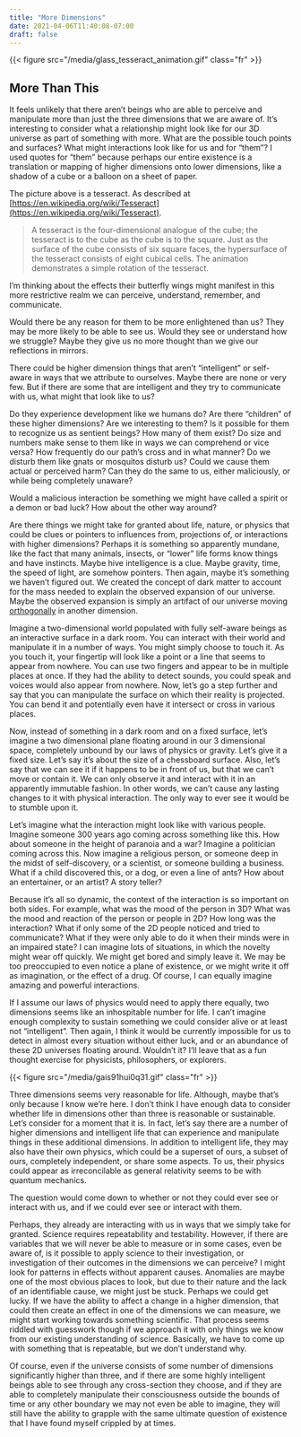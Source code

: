 ```yaml
---
title: "More Dimensions"
date: 2021-04-06T11:40:08-07:00
draft: false
---
```


{{< figure src="/media/glass_tesseract_animation.gif" class="fr" >}}

## More Than This

It feels unlikely that there aren’t beings who are able to perceive and manipulate more than just the three dimensions that we are aware of. It’s interesting to consider what a relationship might look like for our 3D universe as part of something with more. What are the possible touch points and surfaces? What might interactions look like for us and for “them”? I used quotes for “them” because perhaps our entire existence is a translation or mapping of higher dimensions onto lower dimensions, like a shadow of a cube or a balloon on a sheet of paper.

The picture above is a tesseract. As described at [https://en.wikipedia.org/wiki/Tesseract](https://en.wikipedia.org/wiki/Tesseract).
> A tesseract is the four-dimensional analogue of the cube; the tesseract is to the cube as the cube is to the square. Just as the surface of the cube consists of six square faces, the hypersurface of the tesseract consists of eight cubical cells. The animation demonstrates a simple rotation of the tesseract.

I’m thinking about the effects their butterfly wings might manifest in this more restrictive realm we can perceive, understand, remember, and communicate.

Would there be any reason for them to be more enlightened than us? They may be more likely to be able to see us. Would they see or understand how we struggle? Maybe they give us no more thought than we give our reflections in mirrors.

There could be higher dimension things that aren’t “intelligent” or self-aware in ways that we attribute to ourselves. Maybe there are none or very few. But if there are some that are intelligent and they try to communicate with us, what might that look like to us?

Do they experience development like we humans do? Are there “children” of these higher dimensions? Are we interesting to them? Is it possible for them to recognize us as sentient beings? How many of them exist? Do size and numbers make sense to them like in ways we can comprehend or vice versa? How frequently do our path’s cross and in what manner? Do we disturb them like gnats or mosquitos disturb us? Could we cause them actual or perceived harm? Can they do the same to us, either maliciously, or while being completely unaware?

Would a malicious interaction be something we might have called a spirit or a demon or bad luck? How about the other way around?

Are there things we might take for granted about life, nature, or physics that could be clues or pointers to influences from, projections of, or interactions with higher dimensions? Perhaps it is something so apparently mundane, like the fact that many animals, insects, or “lower” life forms know things and have instincts. Maybe hive intelligence is a clue. Maybe gravity, time, the speed of light, are somehow pointers. Then again, maybe it’s something we haven’t figured out. We created the concept of dark matter to account for the mass needed to explain the observed expansion of our universe. Maybe the observed expansion is simply an artifact of our universe moving [orthogonally](https://en.wikipedia.org/wiki/Orthogonality#Euclidean_vector_spaces) in another dimension.

Imagine a two-dimensional world populated with fully self-aware beings as an interactive surface in a dark room. You can interact with their world and manipulate it in a number of ways. You might simply choose to touch it. As you touch it, your fingertip will look like a point or a line that seems to appear from nowhere. You can use two fingers and appear to be in multiple places at once. If they had the ability to detect sounds, you could speak and voices would also appear from nowhere. Now, let’s go a step further and say that you can manipulate the surface on which their reality is projected. You can bend it and potentially even have it intersect or cross in various places.

Now, instead of something in a dark room and on a fixed surface, let’s imagine a two dimensional plane floating around in our 3 dimensional space, completely unbound by our laws of physics or gravity. Let’s give it a fixed size. Let’s say it’s about the size of a chessboard surface. Also, let’s say that we can see it if it happens to be in front of us, but that we can’t move or contain it. We can only observe it and interact with it in an apparently immutable fashion. In other words, we can’t cause any lasting changes to it with physical interaction. The only way to ever see it would be to stumble upon it.

Let’s imagine what the interaction might look like with various people. Imagine someone 300 years ago coming across something like this. How about someone in the height of paranoia and a war? Imagine a politician coming across this. Now imagine a religious person, or someone deep in the midst of self-discovery, or a scientist, or someone building a business. What if a child discovered this, or a dog, or even a line of ants? How about an entertainer, or an artist? A story teller?

Because it’s all so dynamic, the context of the interaction is so important on both sides. For example, what was the mood of the person in 3D? What was the mood and reaction of the person or people in 2D? How long was the interaction? What if only some of the 2D people noticed and tried to communicate? What if they were only able to do it when their minds were in an impaired state? I can imagine lots of situations, in which the novelty might wear off quickly. We might get bored and simply leave it. We may be too preoccupied to even notice a plane of existence, or we might write it off as imagination, or the effect of a drug. Of course, I can equally imagine amazing and powerful interactions.

If I assume our laws of physics would need to apply there equally, two dimensions seems like an inhospitable number for life. I can’t imagine enough complexity to sustain something we could consider alive or at least not “intelligent”. Then again, I think it would be currently impossible for us to detect in almost every situation without either luck, and or an abundance of these 2D universes floating around. Wouldn’t it? I’ll leave that as a fun thought exercise for physicists, philosophers, or explorers.

{{< figure src="/media/gais91hui0q31.gif" class="fr" >}}

Three dimensions seems very reasonable for life. Although, maybe that’s only because I know we’re here. I don’t think I have enough data to consider whether life in dimensions other than three is reasonable or sustainable. Let’s consider for a moment that it is. In fact, let’s say there are a number of higher dimensions and intelligent life that can experience and manipulate things in these additional dimensions. In addition to intelligent life, they may also have their own physics, which could be a superset of ours, a subset of ours, completely independent, or share some aspects. To us, their physics could appear as irreconcilable as general relativity seems to be with quantum mechanics.

The question would come down to whether or not they could ever see or interact with us, and if we could ever see or interact with them.

Perhaps, they already are interacting with us in ways that we simply take for granted. Science requires repeatability and testability. However, if there are variables that we will never be able to measure or in some cases, even be aware of, is it possible to apply science to their investigation, or investigation of their outcomes in the dimensions we can perceive? I might look for patterns in effects without apparent causes. Anomalies are maybe one of the most obvious places to look, but due to their nature and the lack of an identifiable cause, we might just be stuck. Perhaps we could get lucky. If we have the ability to affect a change in a higher dimension, that could then create an effect in one of the dimensions we can measure, we might start working towards something scientific. That process seems riddled with guesswork though if we approach it with only things we know from our existing understanding of science. Basically, we have to come up with something that is repeatable, but we don’t understand why.

Of course, even if the universe consists of some number of dimensions significantly higher than three, and if there are some highly intelligent beings able to see through any cross-section they choose, and if they are able to completely manipulate their consciousness outside the bounds of time or any other boundary we may not even be able to imagine, they will still have the ability to grapple with the same ultimate question of existence that I have found myself crippled by at times.

